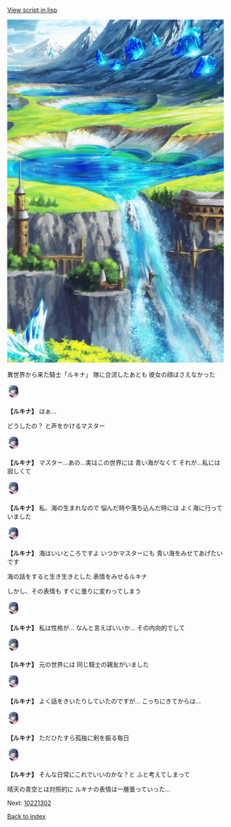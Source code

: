 [View script in lisp](../scripts/10221301.txt)

![highland.png](../images/backgrounds/highland.png)

異世界から来た騎士「ルキナ」
隊に合流したあとも
彼女の顔はさえなかった

<img src="../images/units/102211.png" alt="102211.png" height="34"/>

**【ルキナ】**
はぁ…

どうしたの？
と声をかけるマスター

<img src="../images/units/102211.png" alt="102211.png" height="34"/>

**【ルキナ】**
マスター…あの…実はこの世界には
青い海がなくて
それが…私には寂しくて

<img src="../images/units/102211.png" alt="102211.png" height="34"/>

**【ルキナ】**
私、海の生まれなので
悩んだ時や落ち込んだ時には
よく海に行っていました

<img src="../images/units/102211.png" alt="102211.png" height="34"/>

**【ルキナ】**
海はいいところですよ
いつかマスターにも
青い海をみせてあげたいです

海の話をすると生き生きとした
表情をみせるルキナ

しかし、その表情も
すぐに曇りに変わってしまう

<img src="../images/units/102211.png" alt="102211.png" height="34"/>

**【ルキナ】**
私は性格が…
なんと言えばいいか…
その内向的でして

<img src="../images/units/102211.png" alt="102211.png" height="34"/>

**【ルキナ】**
元の世界には
同じ騎士の親友がいました

<img src="../images/units/102211.png" alt="102211.png" height="34"/>

**【ルキナ】**
よく話をきいたりしていたのですが…
こっちにきてからは…

<img src="../images/units/102211.png" alt="102211.png" height="34"/>

**【ルキナ】**
ただひたすら孤独に剣を振る毎日

<img src="../images/units/102211.png" alt="102211.png" height="34"/>

**【ルキナ】**
そんな日常にこれでいいのかな？と
ふと考えてしまって

晴天の青空とは対照的に
ルキナの表情は一層曇っていった…

Next: [10221302](10221302.md)

[Back to index](index.md)
